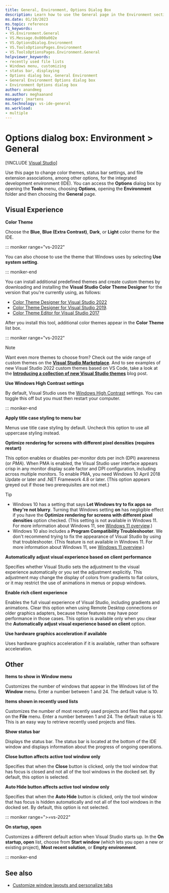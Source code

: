 ```yaml
---
title: General, Environment, Options Dialog Box
description: Learn how to use the General page in the Environment section to change color themes, status bar settings, file extension associations, and more for the IDE.
ms.date: 01/10/2023
ms.topic: reference
f1_keywords:
- VS.Environment.General
- VS.Message.0x800a002e
- VS.OptionsDialog.Environment
- VS.ToolsOptionsPages.Environment
- VS.ToolsOptionsPages.Environment.General
helpviewer_keywords:
- recently used file lists
- Windows menu, customizing
- status bar, displaying
- Options dialog box, General Environment
- General Environment Options dialog box
- Environment Options dialog box
author: anandmeg
ms.author: meghaanand
manager: jmartens
ms.technology: vs-ide-general
ms.workload:
- multiple
---
```

# Options dialog box: Environment \> General

 [!INCLUDE [Visual Studio](~/includes/applies-to-version/vs-windows-only.md)]

Use this page to change color themes, status bar settings, and file extension associations, among other options, for the integrated development environment (IDE). You can access the **Options** dialog box by opening the **Tools** menu, choosing **Options**, opening the **Environment** folder and then choosing the **General** page.

## Visual Experience

**Color Theme**

Choose the **Blue**, **Blue (Extra Contrast)**, **Dark**, or **Light** color theme for the IDE.

::: moniker range="vs-2022"

You can also choose to use the theme that Windows uses by selecting **Use system setting**.

::: moniker-end

You can install additional predefined themes and create custom themes by downloading and installing the **Visual Studio Color Theme Designer** for the version that you're currently using, as follows:

- [Color Theme Designer for Visual Studio 2022](https://marketplace.visualstudio.com/items?itemName=idex.colorthemedesigner2022)
- [Color Theme Designer for Visual Studio 2019](https://marketplace.visualstudio.com/items?itemName=ms-madsk.ColorThemeDesigner).
- [Color Theme Editor for Visual Studio 2017](https://marketplace.visualstudio.com/items?itemName=VisualStudioPlatformTeam.VisualStudio2017ColorThemeEditor)

After you install this tool, additional color themes appear in the **Color Theme** list box.

::: moniker range="vs-2022"

> [!NOTE]
> Want even more themes to choose from? Check out the wide range of custom themes on the [**Visual Studio Marketplace**](https://marketplace.visualstudio.com/search?target=VS&category=Tools&vsVersion=&subCategory=Themes&sortBy=Installs). And to see examples of new Visual Studio 2022 custom themes based on VS Code, take a look at the [**Introducing a collection of new Visual Studio themes**](https://devblogs.microsoft.com/visualstudio/custom-themes/) blog post.

**Use Windows High Contrast settings**

By default, Visual Studio uses the [Windows High Contrast](/windows/compatibility/high-contrast-mode/) settings. You can toggle this off but you must then restart your computer.

::: moniker-end

**Apply title case styling to menu bar**

Menus use title case styling by default. Uncheck this option to use all uppercase styling instead.

**Optimize rendering for screens with different pixel densities (requires restart)**

This option enables or disables per-monitor dots per inch (DPI) awareness (or *PMA*). When PMA is enabled, the Visual Studio user interface appears crisp in any monitor display scale factor and DPI configuration, including across multiple monitors. To enable PMA, you need Windows 10 April 2018 Update or later and .NET Framework 4.8 or later. (This option appears greyed out if those two prerequisites are not met.)

> [!TIP]
> - Windows 10 has a setting that says **Let Windows try to fix apps so they're not blurry**. Turning that Windows setting **on** has negligible effect if you have the **Optimize rendering for screens with different pixel densities** option checked. (This setting is not available in Windows 11. For more information about Windows 11, see [Windows 11 overview](/windows/whats-new/windows-11-overview).)
> - Windows 10 also includes a **Program Compatibility Troubleshooter**. We don't recommend trying to fix the appearance of Visual Studio by using that troubleshooter. (This feature is not available in Windows 11. For more information about Windows 11, see [Windows 11 overview](/windows/whats-new/windows-11-overview).)

**Automatically adjust visual experience based on client performance**

Specifies whether Visual Studio sets the adjustment to the visual experience automatically or you set the adjustment explicitly. This adjustment may change the display of colors from gradients to flat colors, or it may restrict the use of animations in menus or popup windows.

**Enable rich client experience**

Enables the full visual experience of Visual Studio, including gradients and animations. Clear this option when using Remote Desktop connections or older graphics adapters, because these features may have poor performance in those cases. This option is available only when you clear the **Automatically adjust visual experience based on client** option.

**Use hardware graphics acceleration if available**

Uses hardware graphics acceleration if it is available, rather than software acceleration.

## Other

**Items to show in Window menu**

Customizes the number of windows that appear in the Windows list of the **Window** menu. Enter a number between 1 and 24. The default value is 10.

**Items shown in recently used lists**

Customizes the number of most recently used projects and files that appear on the **File** menu. Enter a number between 1 and 24. The default value is 10. This is an easy way to retrieve recently used projects and files.

**Show status bar**

Displays the status bar. The status bar is located at the bottom of the IDE window and displays information about the progress of ongoing operations.

**Close button affects active tool window only**

Specifies that when the **Close** button is clicked, only the tool window that has focus is closed and not all of the tool windows in the docked set. By default, this option is selected.

**Auto Hide button affects active tool window only**

Specifies that when the **Auto Hide** button is clicked, only the tool window that has focus is hidden automatically and not all of the tool windows in the docked set. By default, this option is not selected.

::: moniker range=">=vs-2022"

**On startup, open**

Customizes a different default action when Visual Studio starts up. In the **On startup, open** list, choose from **Start window** (which lets you open a new or existing project), **Most recent solution**, or **Empty environment**.

::: moniker-end

## See also

- [Customize window layouts and personalize tabs](../../ide/customizing-window-layouts-in-visual-studio.md)
